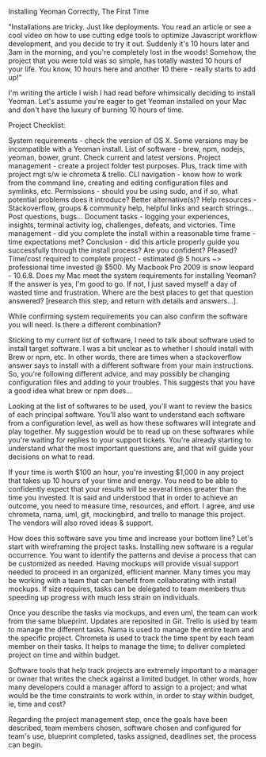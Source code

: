 Installing Yeoman Correctly, The First Time

"Installations are tricky. Just like deployments. You read an article or see a cool video on how to use cutting edge tools to optimize Javascript workflow development, and you decide to try it out. Suddenly it's 10 hours later and 3am in the morning, and you're completely lost in the woods! Somehow, the project that you were told was so simple, has totally wasted 10 hours of your life. You know, 10 hours here and another 10 there - really starts to add up!"

I'm writing the article I wish I had read before whimsically deciding to install Yeoman. Let's assume you're eager to get Yeoman installed on your Mac and don't have the luxury of burning 10 hours of time. 

Project Checklist:

System requirements - check the version of OS X. Some versions may be incompatible with a Yeoman install.
List of software - brew, npm, nodejs, yeoman, bower, grunt. Check current and latest versions. 
Project management - create a project folder test purposes. Plus, track time with project mgt s/w ie chrometa & trello.
CLI navigation - know how to work from the command line, creating and editing configuration files and symlinks, etc.
Permissions - should you be using sudo, and if so, what potential problems does it introduce? Better alternative(s)?
Help resources - Stackoverflow, groups & community help, helpful links and search strings… Post questions, bugs…
Document tasks - logging your experiences, insights, terminal activity log, challenges, defeats, and victories. 
Time management - did you complete the install within a reasonable time frame - time expectations met?
Conclusion - did this article properly guide you successfully through the install process? Are you confident? Pleased?
Time/cost required to complete project - estimated @ 5 hours ~> professional time invested @ $500.
My Macbook Pro 2009 is snow leopard - 10.6.8. Does my Mac meet the system requirements for installing Yeoman? If the answer is yes, I'm good to go. If not, I just saved myself a day of wasted time and frustration. Where are the best places to get that question answered? [research this step, and return with details and answers…].

While confirming system requirements you can also confirm the software you will need. Is there a different combination?

Sticking to my current list of software, I need to talk about software used to install target software. I was a bit unclear as to whether I should install with Brew or npm, etc. In other words, there are times when a stackoverflow answer says to install with a different software from your main instructions. So, you're following different advice, and may possibly be changing configuration files and adding to your troubles. This suggests that you have a good idea what brew  or npm does…

Looking at the list of softwares to be used, you'll want to review the basics of each principal software. You'll also want to understand each software from a configuration level, as well as how these softwares will integrate and play together. My suggestion would be to read up on these softwares while you're waiting for replies to your support tickets. You're already starting to understand what the most important questions are, and that will guide your decisions on what to read. 

If your time is worth $100 an hour, you're investing $1,000 in any project that takes up 10 hours of your time and energy. You need to be able to confidently expect that your results will be several times greater than the time you invested. It is said and understood that in order to achieve an outcome, you need to measure time, resources, and effort. I agree, and use chrometa, nama, uml, git, mockingbird, and trello to manage this project. The vendors will also roved ideas & support.

How does this software save you time and increase your bottom line? Let's start with wireframing the project tasks. Installing new software is a regular occurrence. You want to identify the patterns and devise a process that can be customized as needed. Having mockups will provide visual support needed to proceed in an organized, efficient manner. Many times you may be working with a team that can benefit from collaborating with install mockups. If size requires, tasks can be delegated to team members thus speeding up progress with much less strain on individuals. 

Once you describe the tasks via mockups, and even uml, the team can work from the same blueprint. Updates are reposited in Git. Trello is used by team to manage the different tasks. Nama is used to manage the entire team and the specific project. Chrometa is used to track the time spent by each team member on their tasks. It helps to manage the time; to deliver completed project on time and within budget. 

Software tools that help track projects are extremely important to a manager or owner that writes the check against a limited budget. In other words, how many developers could a manager afford to assign to a project; and what would be the time constraints to work within, in order to stay within budget, ie, time and cost?

Regarding the project management step, once the goals have been described, team members chosen, software chosen and configured for team's use, blueprint completed, tasks assigned, deadlines set, the process can begin. 